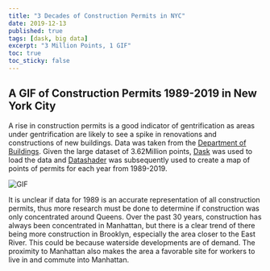 ```yaml
---
title: "3 Decades of Construction Permits in NYC"
date: 2019-12-13 
published: true
tags: [dask, big data]
excerpt: "3 Million Points, 1 GIF"
toc: true
toc_sticky: false
---
```


## A GIF of Construction Permits 1989-2019 in New York City 

A rise in construction permits is a good indicator of gentrification as areas under gentrification are likely to see a spike in renovations and constructions of new buildings. Data was taken from the [Department of Buildings](https://data.cityofnewyork.us/Housing-Development/DOB-Permit-Issuance/ipu4-2q9a). Given the large dataset of 3.62Million points, [Dask](https://dask.org/) was used to load the data and [Datashader](https://datashader.org/) was subsequently used to create a map of points of permits for each year from 1989-2019. 

![GIF]({{site.url}}{{site.baseurl}}/assets/images/permits_89_19.gif)

It is unclear if data for 1989 is an accurate representation of all construction permits, thus more research must be done to determine if construction was only concentrated around Queens. Over the past 30 years, construction has always been concentrated in Manhattan, but there is a clear trend of there being more construction in Brooklyn, especially the area closer to the East River. This could be because waterside developments are of demand. The proximity to Manhattan also makes the area a favorable site for workers to live in and commute into Manhattan. 
